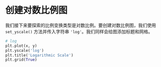 # 创建对数比例图

我们接下来要探索的比例变换类型是对数比例。要创建对数比例图，我们使用 `set_yscale()` 方法并传入字符串 `'log'`。我们同样会给图添加标题和网格。

```python
# log
plt.plot(x, y)
plt.yscale('log')
plt.title('Logarithmic Scale')
plt.grid(True)
```
